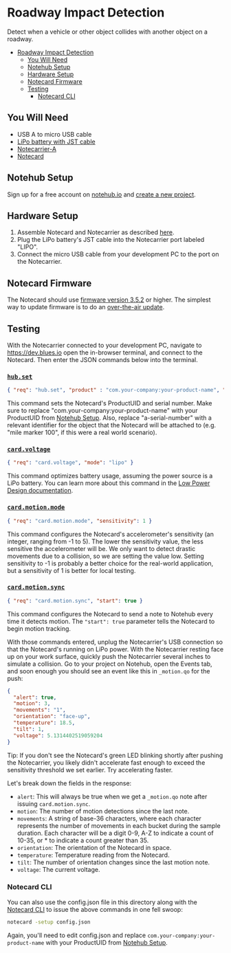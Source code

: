 # Roadway Impact Detection

Detect when a vehicle or other object collides with another object on a roadway.

- [Roadway Impact Detection](#roadway-impact-detection)
  - [You Will Need](#you-will-need)
  - [Notehub Setup](#notehub-setup)
  - [Hardware Setup](#hardware-setup)
  - [Notecard Firmware](#notecard-firmware)
  - [Testing](#testing)
    - [Notecard CLI](#notecard-cli)

## You Will Need

* USB A to micro USB cable
* [LiPo battery with JST cable](https://shop.blues.io/products/5-000-mah-lipo-battery)
* [Notecarrier-A](https://shop.blues.io/products/carr-al)
* [Notecard](https://blues.io/products/notecard/)

## Notehub Setup

Sign up for a free account on [notehub.io](https://notehub.io) and [create a new project](https://dev.blues.io/quickstart/notecard-quickstart/notecard-and-notecarrier-pi/#set-up-notehub).

## Hardware Setup

1. Assemble Notecard and Notecarrier as described [here](https://dev.blues.io/quickstart/notecard-quickstart/notecard-and-notecarrier-a).
2. Plug the LiPo battery's JST cable into the Notecarrier port labeled "LIPO".
3. Connect the micro USB cable from your development PC to the port on the Notecarrier.

## Notecard Firmware

The Notecard should use [firmware version 3.5.2](https://dev.blues.io/notecard/notecard-firmware-updates/#v3-5-2-november-2nd-2022) or higher. The simplest way to update firmware is to do an [over-the-air update](https://dev.blues.io/notecard/notecard-firmware-updates/#ota-dfu-with-notehub).

## Testing

With the Notecarrier connected to your development PC, navigate to https://dev.blues.io open the in-browser terminal, and connect to the Notecard. Then enter the JSON commands below into the terminal.

### [`hub.set`](https://dev.blues.io/reference/notecard-api/hub-requests/#hub-set)

```json
{ "req": "hub.set", "product" : "com.your-company:your-product-name", "sn": "a-serial-number" }
```

This command sets the Notecard's ProductUID and serial number. Make sure to replace "com.your-company:your-product-name" with your ProductUID from [Notehub Setup](#notehub-setup). Also, replace "a-serial-number" with a relevant identifier for the object that the Notecard will be attached to (e.g. "mile marker 100", if this were a real world scenario).

### [`card.voltage`](https://dev.blues.io/reference/notecard-api/card-requests/#card-voltage)

```json
{ "req": "card.voltage", "mode": "lipo" }
```

This command optimizes battery usage, assuming the power source is a LiPo battery. You can learn more about this command in the [Low Power Design documentation](https://dev.blues.io/notecard/notecard-walkthrough/low-power-design/#customizing-voltage-variable-behaviors
).

### [`card.motion.mode`](https://dev.blues.io/reference/notecard-api/card-requests/#card-motion-mode)

```json
{ "req": "card.motion.mode", "sensitivity": 1 }
```

This command configures the Notecard's accelerometer's sensitivity (an integer, ranging from -1 to 5). The lower the sensitivity value, the less sensitive the accelerometer will be. We only want to detect drastic movements due to a collision, so we are setting the value low. Setting sensitivity to -1 is probably a better choice for the real-world application, but a sensitivity of 1 is better for local testing.

### [`card.motion.sync`](https://dev.blues.io/reference/notecard-api/card-requests/#card-motion-sync)

```json
{ "req": "card.motion.sync", "start": true }
```

This command configures the Notecard to send a note to Notehub every time it detects motion. The `"start": true` parameter tells the Notecard to begin motion tracking.

With those commands entered, unplug the Notecarrier's USB connection so that the Notecard's running on LiPo power. With the Notecarrier resting face up on your work surface, quickly push the Notecarrier several inches to simulate a collision. Go to your project on Notehub, open the Events tab, and soon enough you should see an event like this in `_motion.qo` for the push:

```json
{
  "alert": true,
  "motion": 3,
  "movements": "1",
  "orientation": "face-up",
  "temperature": 18.5,
  "tilt": 1,
  "voltage": 5.1314402519059204
}
```

Tip: If you don't see the Notecard's green LED blinking shortly after pushing the Notecarrier, you likely didn't accelerate fast enough to exceed the sensitivity threshold we set earlier. Try accelerating faster.

Let's break down the fields in the response:

- `alert`: This will always be true when we get a `_motion.qo` note after issuing `card.motion.sync`.
- `motion`: The number of motion detections since the last note.
- `movements`: A string of base-36 characters, where each character represents the number of movements in each bucket during the sample duration. Each character will be a digit 0-9, A-Z to indicate a count of 10-35, or * to indicate a count greater than 35.
- `orientation`: The orientation of the Notecard in space.
- `temperature`: Temperature reading from the Notecard.
- `tilt`: The number of orientation changes since the last motion note.
- `voltage`: The current voltage.

### Notecard CLI

You can also use the config.json file in this directory along with the [Notecard CLI](https://dev.blues.io/tools-and-sdks/notecard-cli/) to issue the above commands in one fell swoop:

```sh
notecard -setup config.json
```

Again, you'll need to edit config.json and replace `com.your-company:your-product-name` with your ProductUID from [Notehub Setup](#notehub-setup).
